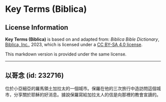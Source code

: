 # Key Terms (Biblica)

## License Information

**Key Terms (Biblica)** is based on and adapted from: _Biblica Bible Dictionary_, [Biblica, Inc.](https://www.biblica.com/), 2023, which is licensed under a [CC BY-SA 4.0 license](https://creativecommons.org/licenses/by-sa/4.0/legalcode.en).

This markdown version is provided under the same license.



--------------------------------

## 以哥念 (id: 232716)

位於小亞細亞的羅馬領土加拉太的一個城市。保羅在他的三次旅行中造訪問這個城市，分享關於耶穌的好消息。據說保羅寫給加拉太人的信是向那裡的教會宣讀的。


